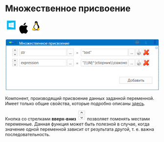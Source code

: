 # Множественное присвоение

![](../../../resources/activities/basic/logic/image-100-1-1-1-1-1-1-1-1-4.png)

![](../../../resources/activities/basic/logic/множественное-присвоение-fixed.png)

Компонент, производящий присвоение данных заданной переменной. Имеет только общие свойства, которые подробно описаны [здесь](https://docs.primo-rpa.ru/primo-rpa/primo-studio/process/elements).

Кнопка со стрелками **вверх-вниз** ![](../../../resources/activities/basic/logic/кнопка-во-мн.присвоении-fixed.png) позволяет поменять местами переменные. Данная функция может быть полезной в случае, когда значение одной переменной зависит от результата другой, т. е. важна последовательность.
